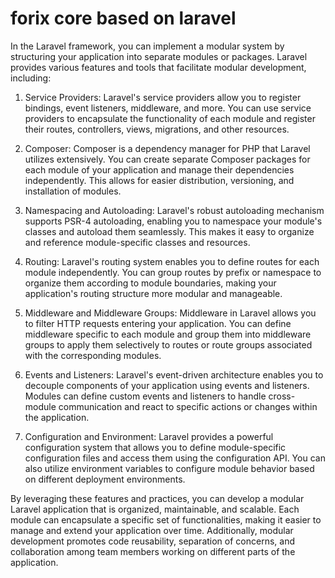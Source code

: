 # forix core based on laravel
In the Laravel framework, you can implement a modular system by structuring your application into separate modules or packages. Laravel provides various features and tools that facilitate modular development, including:

1. Service Providers: Laravel's service providers allow you to register bindings, event listeners, middleware, and more. You can use service providers to encapsulate the functionality of each module and register their routes, controllers, views, migrations, and other resources.

2. Composer: Composer is a dependency manager for PHP that Laravel utilizes extensively. You can create separate Composer packages for each module of your application and manage their dependencies independently. This allows for easier distribution, versioning, and installation of modules.

3. Namespacing and Autoloading: Laravel's robust autoloading mechanism supports PSR-4 autoloading, enabling you to namespace your module's classes and autoload them seamlessly. This makes it easy to organize and reference module-specific classes and resources.

4. Routing: Laravel's routing system enables you to define routes for each module independently. You can group routes by prefix or namespace to organize them according to module boundaries, making your application's routing structure more modular and manageable.

5. Middleware and Middleware Groups: Middleware in Laravel allows you to filter HTTP requests entering your application. You can define middleware specific to each module and group them into middleware groups to apply them selectively to routes or route groups associated with the corresponding modules.

6. Events and Listeners: Laravel's event-driven architecture enables you to decouple components of your application using events and listeners. Modules can define custom events and listeners to handle cross-module communication and react to specific actions or changes within the application.

7. Configuration and Environment: Laravel provides a powerful configuration system that allows you to define module-specific configuration files and access them using the configuration API. You can also utilize environment variables to configure module behavior based on different deployment environments.

By leveraging these features and practices, you can develop a modular Laravel application that is organized, maintainable, and scalable. Each module can encapsulate a specific set of functionalities, making it easier to manage and extend your application over time. Additionally, modular development promotes code reusability, separation of concerns, and collaboration among team members working on different parts of the application.
